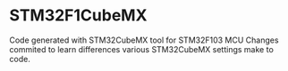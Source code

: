 # STM32F1CubeMX
Code generated with STM32CubeMX tool for STM32F103 MCU
Changes commited to learn differences various STM32CubeMX settings make to code.
